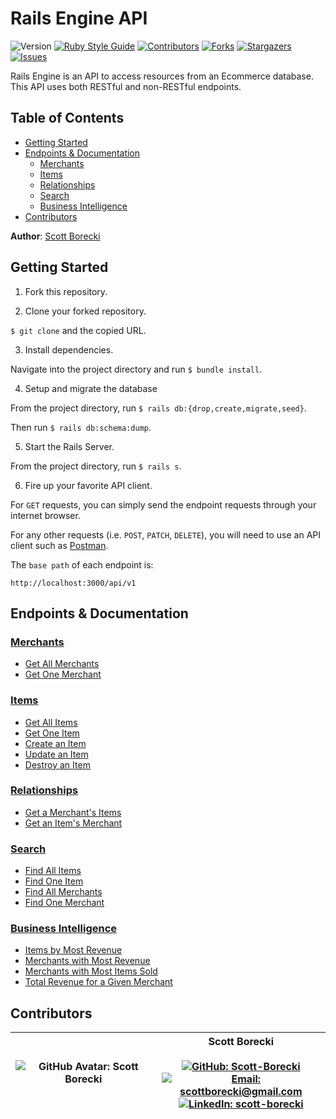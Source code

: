 # Rails Engine API

![Version][version-badge]
[![Ruby Style Guide][rubocop-badge]][rubocop-url]
[![Contributors][contributors-badge]][contributors-url]
[![Forks][forks-badge]][forks-url]
[![Stargazers][stars-badge]][stars-url]
[![Issues][issues-badge]][issues-url]

Rails Engine is an API to access resources from an Ecommerce database.  This API uses both RESTful and non-RESTful endpoints.

## Table of Contents

- [Getting Started](#getting-started)
- [Endpoints & Documentation](#endpoints-&-documentation)
  - [Merchants](#merchants)
  - [Items](#items)
  - [Relationships](#relationships)
  - [Search](#search)
  - [Business Intelligence](#business-intelligence)
- [Contributors](#contributors)

**Author**: [Scott Borecki](https://github.com/scott-borecki)

## Getting Started

1. Fork this repository.

2. Clone your forked repository.

  `$ git clone` and the copied URL.

3. Install dependencies.

  Navigate into the project directory and run `$ bundle install`.

4. Setup and migrate the database

  From the project directory, run `$ rails db:{drop,create,migrate,seed}`.

  Then run `$ rails db:schema:dump`.

5. Start the Rails Server.

  From the project directory, run `$ rails s`.

6. Fire up your favorite API client.

  For `GET` requests, you can simply send the endpoint requests through your internet browser.  

  For any other requests (i.e. `POST`, `PATCH`, `DELETE`), you will need to use an API client such as [Postman][postman-url].

  The `base path` of each endpoint is:

  ```
  http://localhost:3000/api/v1
  ```

## Endpoints & Documentation

### [Merchants](/doc/merchants_endpoints.md)

- [Get All Merchants](/doc/merchants_endpoints.md#get-all-merchants)
- [Get One Merchant](/doc/merchants_endpoints.md#get-one-merchant)

### [Items](/doc/items_endpoints.md)

- [Get All Items](/doc/items_endpoints.md#get-all-items)
- [Get One Item](/doc/items_endpoints.md#get-one-item)
- [Create an Item](/doc/items_endpoints.md#create-an-item)
- [Update an Item](/doc/items_endpoints.md#update-an-item)
- [Destroy an Item](/doc/items_endpoints.md#delete-an-item)

### [Relationships](/doc/relationship_endpoints.md)

- [Get a Merchant's Items](/doc/relationship_endpoints.md#get-a-merchants-items)
- [Get an Item's Merchant](/doc/relationship_endpoints.md#get-an-items-merchant)

### [Search](/doc/search_endpoints.md)

- [Find All Items](/doc/search_endpoints.md#find-all-items)
- [Find One Item](/doc/search_endpoints.md#find-one-item)
- [Find All Merchants](/doc/search_endpoints.md#find-all-merchants)
- [Find One Merchant](/doc/search_endpoints.md#find-one-merchant)

### [Business Intelligence](/doc/business_intelligence_endpoints.md)

- [Items by Most Revenue](/doc/business_intelligence_endpoints.md#get-items-with-most-revenue)
- [Merchants with Most Revenue](/doc/business_intelligence_endpoints.md#get-merchants-with-most-revenue)
- [Merchants with Most Items Sold](/doc/business_intelligence_endpoints.md#get-merchants-with-most-items-sold)
- [Total Revenue for a Given Merchant](/doc/business_intelligence_endpoints.md#get-total-revenue-for-a-merchant)

## Contributors

| ![GitHub Avatar: Scott Borecki][github-avatar] | Scott Borecki<br><br>[![GitHub: Scott-Borecki][github-follow-badge]][GitHub]<br>[![Email: scottborecki@gmail.com][gmail-badge]][gmail]<br>[![LinkedIn: scott-borecki][linkedin-badge]][LinkedIn]<br> |
|-|-|

<!-- Top Level Badges and Links -->
[rubocop-badge]: https://img.shields.io/badge/code_style-rubocop-brightgreen.svg?style=flat-square
[rubocop-url]: https://github.com/rubocop/rubocop
[version-badge]: https://img.shields.io/badge/API_version-V1-or.svg?&style=flat-square&logoColor=white
[contributors-badge]: https://img.shields.io/github/contributors/scott-borecki/rails-engine.svg?style=flat-square
[contributors-url]: https://github.com/scott-borecki/rails-engine/graphs/contributors
[forks-badge]: https://img.shields.io/github/forks/scott-borecki/rails-engine.svg?style=flat-square
[forks-url]: https://github.com/scott-borecki/rails-engine/network/members
[stars-badge]: https://img.shields.io/github/stars/scott-borecki/rails-engine.svg?style=flat-square
[stars-url]: https://github.com/scott-borecki/rails-engine/stargazers
[issues-badge]: https://img.shields.io/github/issues/scott-borecki/rails-engine.svg?style=flat-square
[issues-url]: https://github.com/scott-borecki/rails-engine/issues

<!-- Links -->
[Repository]: https://github.com/Scott-Borecki/rails-engine
[GitHub]: https://github.com/scott-borecki
[gmail]: mailto:scottborecki@gmail.com
[LinkedIn]: https://www.linkedin.com/in/scott-borecki/
[postman-url]: https://www.postman.com/

<!-- Badges -->
[github-follow-badge]: https://img.shields.io/github/followers/scott-borecki?label=follow&style=social
[gmail-badge]: https://img.shields.io/badge/gmail-scottborecki@gmail.com-green?style=flat&logo=gmail&logoColor=white&color=white&labelColor=EA4335
[linkedin-badge]: https://img.shields.io/badge/Scott--Borecki-%23OpenToWork-green?style=flat&logo=Linkedin&logoColor=white&color=success&labelColor=0A66C2

<!-- Images -->
[github-avatar]: https://avatars.githubusercontent.com/u/79381792?s=100
